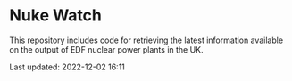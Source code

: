 # Nuke Watch

This repository includes code for retrieving the latest information available on the output of EDF nuclear power plants in the UK.

Last updated: 2022-12-02 16:11